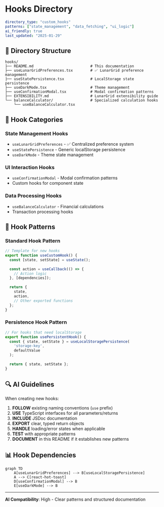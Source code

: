 # Hooks Directory

```yaml
directory_type: "custom_hooks"
patterns: ["state_management", "data_fetching", "ui_logic"]
ai_friendly: true
last_updated: "2025-01-29"
```

## 📁 Directory Structure

```
hooks/
├── README.md                          # This documentation
├── useLunarGridPreferences.tsx        # ✅ LunarGrid preference management
├── useStatePersistence.tsx            # LocalStorage state persistence
├── useDarkMode.tsx                    # Theme management
├── useConfirmationModal.tsx           # Modal confirmation patterns
├── EXTENSIBILITY.md                   # LunarGrid extensibility guide
└── balanceCalculator/                 # Specialized calculation hooks
    └── useBalanceCalculator.tsx
```

## 🎯 Hook Categories

### State Management Hooks
- `useLunarGridPreferences` - ✅ Centralized preference system
- `useStatePersistence` - Generic localStorage persistence
- `useDarkMode` - Theme state management

### UI Interaction Hooks
- `useConfirmationModal` - Modal confirmation patterns
- Custom hooks for component state

### Data Processing Hooks
- `useBalanceCalculator` - Financial calculations
- Transaction processing hooks

## 📐 Hook Patterns

### Standard Hook Pattern
```typescript
// Template for new hooks
export function useCustomHook() {
  const [state, setState] = useState();
  
  const action = useCallback(() => {
    // Action logic
  }, [dependencies]);
  
  return {
    state,
    action,
    // Other exported functions
  };
}
```

### Persistence Hook Pattern
```typescript
// For hooks that need localStorage
export function usePersistentHook() {
  const { state, setState } = useLocalStoragePersistence(
    'storage-key',
    defaultValue
  );
  
  return { state, setState };
}
```

## 🔍 AI Guidelines

When creating new hooks:

1. **FOLLOW** existing naming conventions (`use` prefix)
2. **USE** TypeScript interfaces for all parameters/returns
3. **INCLUDE** JSDoc documentation
4. **EXPORT** clear, typed return objects
5. **HANDLE** loading/error states when applicable
6. **TEST** with appropriate patterns
7. **DOCUMENT** in this README if it establishes new patterns

## 📊 Hook Dependencies

```mermaid
graph TD
    A[useLunarGridPreferences] --> B[useLocalStoragePersistence]
    A --> C[react-hot-toast]
    D[useConfirmationModal] --> B
    E[useDarkMode] --> B
```

---

**AI Compatibility**: High - Clear patterns and structured documentation 